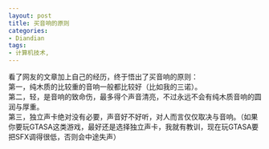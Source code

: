 ```yaml
---
layout: post
title: 买音响的原则
categories:
- Diandian
tags:
- 计算机技术, 
---
```

看了网友的文章加上自己的经历，终于悟出了买音响的原则：
<br />第一，纯木质的比较重的音响一般都比较好（比如我的三诺）。
<br />第二，轻，是音响的致命伤，最多得个声音清亮，不过永远不会有纯木质音响的圆润与厚重。
<br />第三，独立声卡绝对没有必要，声音好不好听，对人而言仅仅取决与音响。（如果你要玩GTASA这类游戏，最好还是选择独立声卡，我就有教训，现在玩GTASA要把SFX调得很低，否则会中途失声）